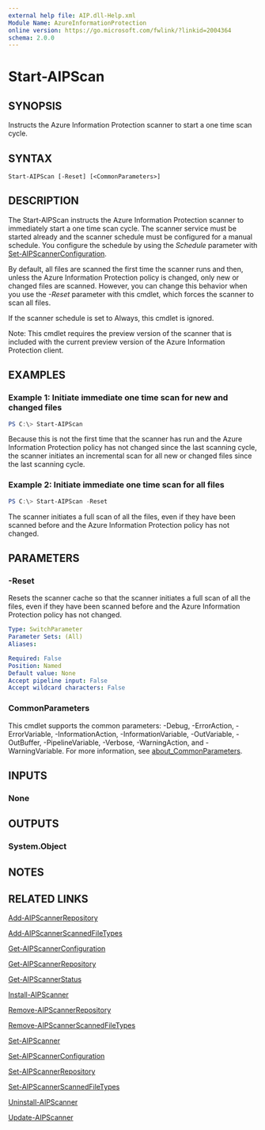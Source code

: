 ```yaml
---
external help file: AIP.dll-Help.xml
Module Name: AzureInformationProtection
online version: https://go.microsoft.com/fwlink/?linkid=2004364
schema: 2.0.0
---
```


# Start-AIPScan

## SYNOPSIS
Instructs the Azure Information Protection scanner to start a one time scan cycle. 

## SYNTAX

```
Start-AIPScan [-Reset] [<CommonParameters>]
```

## DESCRIPTION
The Start-AIPScan instructs the Azure Information Protection scanner to immediately start a one time scan cycle. The scanner service must be started already and the scanner schedule must be configured for a manual schedule. You configure the schedule by using the *Schedule* parameter with [Set-AIPScannerConfiguration](./Set-AIPScannerConfiguration.md).

By default, all files are scanned the first time the scanner runs and then, unless the Azure Information Protection policy is changed, only new or changed files are scanned. However, you can change this behavior when you use the *-Reset* parameter with this cmdlet, which forces the scanner to scan all files.
  
If the scanner schedule is set to Always, this cmdlet is ignored.

Note: This cmdlet requires the preview version of the scanner that is included with the current preview version of the Azure Information Protection client.

## EXAMPLES

### Example 1: Initiate immediate one time scan for new and changed files
```powershell
PS C:\> Start-AIPScan
```

Because this is not the first time that the scanner has run and the Azure Information Protection policy has not changed since the last scanning cycle, the scanner initiates an incremental scan for all new or changed files since the last scanning cycle.

### Example 2: Initiate immediate one time scan for all files
```powershell
PS C:\> Start-AIPScan -Reset
```

The scanner initiates a full scan of all the files, even if they have been scanned before and the Azure Information Protection policy has not changed.

## PARAMETERS

### -Reset
Resets the scanner cache so that the scanner initiates a full scan of all the files, even if they have been scanned before and the Azure Information Protection policy has not changed.

```yaml
Type: SwitchParameter
Parameter Sets: (All)
Aliases:

Required: False
Position: Named
Default value: None
Accept pipeline input: False
Accept wildcard characters: False
```

### CommonParameters
This cmdlet supports the common parameters: -Debug, -ErrorAction, -ErrorVariable, -InformationAction, -InformationVariable, -OutVariable, -OutBuffer, -PipelineVariable, -Verbose, -WarningAction, and -WarningVariable.
For more information, see [about_CommonParameters](https://go.microsoft.com/fwlink/?LinkID=113216).

## INPUTS

### None


## OUTPUTS

### System.Object

## NOTES

## RELATED LINKS

[Add-AIPScannerRepository](./Add-AIPScannerRepository.md)

[Add-AIPScannerScannedFileTypes](Add-AIPScannerScannedFileTypes.md)

[Get-AIPScannerConfiguration](./Get-AIPScannerConfiguration.md)

[Get-AIPScannerRepository](./Get-AIPScannerRepository.md)

[Get-AIPScannerStatus](./Get-AIPScannerStatus.md)

[Install-AIPScanner](./Install-AIPScanner.md)

[Remove-AIPScannerRepository](./Remove-AIPScannerRepository.md)

[Remove-AIPScannerScannedFileTypes](./Remove-AIPScannerScannedFileTypes )

[Set-AIPScanner](./Set-AIPScanner.md)

[Set-AIPScannerConfiguration](./Set-AIPScannerConfiguration)

[Set-AIPScannerRepository](./Set-AIPScannerRepository.md)

[Set-AIPScannerScannedFileTypes](./Set-AIPScannerRepository.md)

[Uninstall-AIPScanner](./Uninstall-AIPScanner.md)

[Update-AIPScanner](./Update-AIPScanner)
